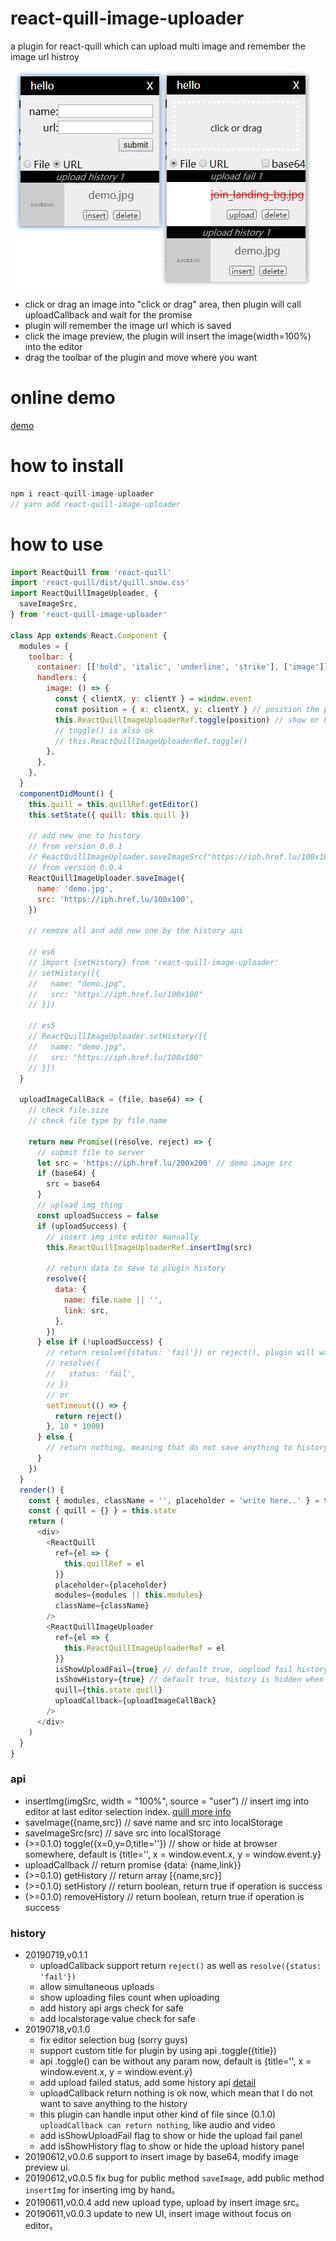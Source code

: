 # react-quill-image-uploader

a plugin for react-quill which can upload multi image and remember the image url histroy

![screenshot](./screenshot.jpg)

- click or drag an image into "click or drag" area, then plugin will call uploadCallback and wait for the promise
- plugin will remember the image url which is saved
- click the image preview, the plugin will insert the image(width=100%) into the editor
- drag the toolbar of the plugin and move where you want

# online demo

[demo](http://blog.pasico.cn/projects/react-quill-image-uploader/)

# how to install

```javascript
npm i react-quill-image-uploader
// yarn add react-quill-image-uploader
```

# how to use

```javascript
import ReactQuill from 'react-quill'
import 'react-quill/dist/quill.snow.css'
import ReactQuillImageUploader, {
  saveImageSrc,
} from 'react-quill-image-uploader'

class App extends React.Component {
  modules = {
    toolbar: {
      container: [['bold', 'italic', 'underline', 'strike'], ['image']],
      handlers: {
        image: () => {
          const { clientX, y: clientY } = window.event
          const position = { x: clientX, y: clientY } // position the plugin to show
          this.ReactQuillImageUploaderRef.toggle(position) // show or hide the plugin
          // toggle() is also ok
          // this.ReactQuillImageUploaderRef.toggle()
        },
      },
    },
  }
  componentDidMount() {
    this.quill = this.quillRef.getEditor()
    this.setState({ quill: this.quill })

    // add new one to history
    // from version 0.0.1
    // ReactQuillImageUploader.saveImageSrc("https://iph.href.lu/100x100")
    // from version 0.0.4
    ReactQuillImageUploader.saveImage({
      name: 'demo.jpg',
      src: 'https://iph.href.lu/100x100',
    })

    // remove all and add new one by the history api

    // es6
    // import {setHistory} from 'react-quill-image-uploader'
    // setHistory([{
    //   name: "demo.jpg",
    //   src: "https://iph.href.lu/100x100"
    // }])

    // es5
    // ReactQuillImageUploader.setHistory([{
    //   name: "demo.jpg",
    //   src: "https://iph.href.lu/100x100"
    // }])
  }

  uploadImageCallBack = (file, base64) => {
    // check file.size
    // check file type by file.name

    return new Promise((resolve, reject) => {
      // submit file to server
      let src = 'https://iph.href.lu/200x200' // demo image src
      if (base64) {
        src = base64
      }
      // upload img thing
      const uploadSuccess = false
      if (uploadSuccess) {
        // insert img into editor manually
        this.ReactQuillImageUploaderRef.insertImg(src)

        // return data to save to plugin history
        resolve({
          data: {
            name: file.name || '',
            link: src,
          },
        })
      } else if (!uploadSuccess) {
        // return resolve({status: 'fail'}) or reject(), plugin will warn the user to upload again, will not save in history
        // resolve({
        //   status: 'fail',
        // })
        // or
        setTimeout(() => {
          return reject()
        }, 10 * 1000)
      } else {
        // return nothing, meaning that do not save anything to history or upload fail panel
      }
    })
  }
  render() {
    const { modules, className = '', placeholder = 'write here..' } = this.props
    const { quill = {} } = this.state
    return (
      <div>
        <ReactQuill
          ref={el => {
            this.quillRef = el
          }}
          placeholder={placeholder}
          modules={modules || this.modules}
          className={className}
        />
        <ReactQuillImageUploader
          ref={el => {
            this.ReactQuillImageUploaderRef = el
          }}
          isShowUploadFail={true} // default true, uopload fail history is hidden when false
          isShowHistory={true} // default true, history is hidden when false
          quill={this.state.quill}
          uploadCallback={uploadImageCallBack}
        />
      </div>
    )
  }
}
```

### api

- insertImg(imgSrc, width = "100%", source = "user") // insert img into editor at last editor selection index. [quill more info](https://quilljs.com/docs/api/#insertembed)
- saveImage({name,src}) // save name and src into localStorage
- saveImageSrc(src) // save src into localStorage
- (>=0.1.0) toggle({x=0,y=0,title=''}) // show or hide at browser somewhere, default is {title='', x = window.event.x, y = window.event.y}
- uploadCallback // return promise {data: {name,link}}
- (>=0.1.0) getHistory // return array [{name,src}]
- (>=0.1.0) setHistory // return boolean, return true if operation is success
- (>=0.1.0) removeHistory // return boolean, return true if operation is success

### history

- 20190719,v0.1.1
  - uploadCallback support return `reject()` as well as `resolve({status: 'fail'})`
  - allow simultaneous uploads
  - show uploading files count when uploading
  - add history api args check for safe
  - add localstorage value check for safe
- 20190718,v0.1.0
  - fix editor selection bug (sorry guys)
  - support custom title for plugin by using api .toggle({title})
  - api .toggle() can be without any param now, default is {title='', x = window.event.x, y = window.event.y}
  - add upload failed status, add some history api [detail](https://github.com/pasicopan/react-quill-image-uploader/issues/1)
  - uploadCallback return nothing is ok now, which mean that I do not want to save anything to the history
  - this plugin can handle input other kind of file since (0.1.0) `uploadCallback can return nothing`, like audio and video
  - add isShowUploadFail flag to show or hide the upload fail panel
  - add isShowHistory flag to show or hide the upload history panel
- 20190612,v0.0.6 support to insert image by base64, modify image preview ui.
- 20190612,v0.0.5 fix bug for public method `saveImage`, add public method `insertImg` for inserting img by hand。
- 20190611,v0.0.4 add new upload type, upload by insert image src。
- 20190611,v0.0.3 update to new UI, insert image without focus on editor。
